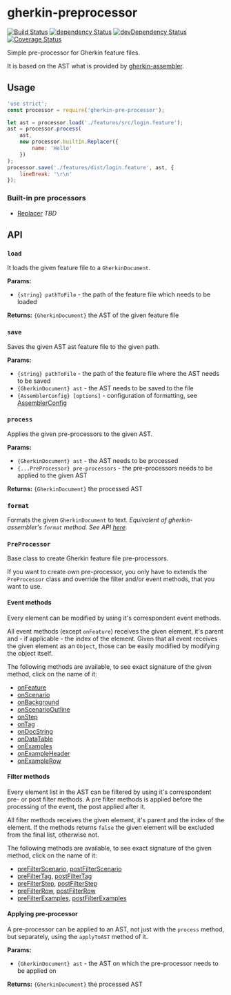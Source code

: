 # gherkin-preprocessor

[![Build Status](https://travis-ci.org/szikszail/gherkin-preprocessor.svg?branch=master)](https://travis-ci.org/szikszail/gherkin-preprocessor) [![dependency Status](https://david-dm.org/szikszail/gherkin-pre-processor.svg)](https://david-dm.org/szikszail/gherkin-pre-processor) [![devDependency Status](https://david-dm.org/szikszail/gherkin-pre-processor/dev-status.svg)](https://david-dm.org/szikszail/gherkin-pre-processor#info=devDependencies) [![Coverage Status](https://coveralls.io/repos/github/szikszail/gherkin-pre-processor/badge.svg?branch=master)](https://coveralls.io/github/szikszail/gherkin-pre-processor?branch=master)

Simple pre-processor for Gherkin feature files.

It is based on the AST what is provided by [gherkin-assembler](https://www.npmjs.com/package/gherkin-assembler).

## Usage

```javascript
'use strict';
const processor = require('gherkin-pre-processor');

let ast = processor.load('./features/src/login.feature');
ast = processor.process(
    ast,
    new processor.builtIn.Replacer({
        name: 'Hello'
    })
);
processor.save('./features/dist/login.feature', ast, {
    lineBreak: '\r\n'
});
```

### Built-in pre processors

 * [Replacer](lib/builtIn/Replacer.md) *TBD*

## API

### `load`

It loads the given feature file to a `GherkinDocument`.

**Params:**

 * `{string} pathToFile` - the path of the feature file which needs to be loaded
 
**Returns:** `{GherkinDocument}` the AST of the given feature file

### `save`

Saves the given AST ast feature file to the given path.

**Params:**
 
 * `{string} pathToFile` - the path of the feature file where the AST needs to be saved
 * `{GherkinDocument} ast` - the AST needs to be saved to the file
 * `{AssemblerConfig} [options]` - configuration of formatting, see [AssemblerConfig](https://github.com/szikszail/gherkin-assembler)
 
### `process`

Applies the given pre-processors to the given AST.

**Params:**

 * `{GherkinDocument} ast` - the AST needs to be processed
 * `{...PreProcessor} pre-processors` - the pre-processors needs to be applied to the given AST
 
**Returns:** `{GherkinDocument}` the processed AST

### `format`

Formats the given `GherkinDocument` to text.
*Equivalent of gherkin-assembler's `format` method. See API [here](https://github.com/szikszail/gherkin-assembler).*

### `PreProcessor`

Base class to create Gherkin feature file pre-processors.

If you want to create own pre-processor, you only have to extends the `PreProcessor` class and override the filter and/or event methods, that you want to use.

#### Event methods

Every element can be modified by using it's correspondent event methods.

All event methods (except `onFeature`) receives the given element, it's parent and - if applicable - the index of the element.
Given that all event receives the given element as an `Object`, those can be easily modified by modifying the object itself.

The following methods are available, to see exact signature of the given method, click on the name of it:

 * [onFeature](lib/PreProcessor.js#13)
 * [onScenario](lib/PreProcessor.js#24)
 * [onBackground](lib/PreProcessor.js#35)
 * [onScenarioOutline](lib/PreProcessor.js#46) 
 * [onStep](lib/PreProcessor.js#57)
 * [onTag](lib/PreProcessor.js#68)
 * [onDocString](lib/PreProcessor.js#78)
 * [onDataTable](lib/PreProcessor.js#88) 
 * [onExamples](lib/PreProcessor.js#99) 
 * [onExampleHeader](lib/PreProcessor.js#109) 
 * [onExampleRow](lib/PreProcessor.js#120)
 
#### Filter methods

Every element list in the AST can be filtered by using it's correspondent pre- or post filter methods.
A pre filter methods is applied before the processing of the event, the post applied after it.

All filter methods receives the given element, it's parent and the index of the element.
If the methods returns `false` the given element will be excluded from the final list, otherwise not.

The following methods are available, to see exact signature of the given method, click on the name of it:

 * [preFilterScenario](lib/PreProcessor.js#134), [postFilterScenario](lib/PreProcessor.js#148)
 * [preFilterTag](lib/PreProcessor.js#162), [postFilterTag](lib/PreProcessor.js#176)
 * [preFilterStep](lib/PreProcessor.js#190), [postFilterStep](lib/PreProcessor.js#204)
 * [preFilterRow](lib/PreProcessor.js#218), [postFilterRow](lib/PreProcessor.js#232)
 * [preFilterExamples](lib/PreProcessor.js#245), [postFilterExamples](lib/PreProcessor.js#258)
 
#### Applying pre-processor

A pre-processor can be applied to an AST, not just with the `process` method, but separately, using the `applyToAST` method of it.

**Params:**
 
 * `{GherkinDocument} ast` - the AST on which the pre-processor needs to be applied on
 
**Returns:** `{GherkinDocument}` the processed AST